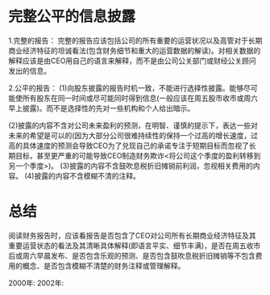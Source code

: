 # 完整公平的信息披露
1.完整的报告：
  完整的报告应该包括公司的所有重要的运营状况以及高管对于长期商业经济特征的坦诚看法(包含财务细节和重大的运营数据的解读)。对相关数据的解释应该是由CEO用自己的语言来解释，而不是由公司公关部门或财经公关顾问发出的信息。   

2.公平的报告：
  (1)向股东披露的报告时机一致，不能进行选择性披露。能够尽可能使所有股东在同一时间或尽可能同时得到信息(一般应该在周五股市收市或周六早上披露)。而不是选择性的先对一些机构和个人给出暗示。

  (2)披露的内容不含对公司未来盈利的预测，在明智、谨慎的提示下，表达一些对未来的希望是可以的(因为大部分公司很难持续性的保持一个过高的增长速度，过高的具体速度的预测会导致CEO为了兑现自己的承诺专注于短期目标而忽视了长期目标，甚至更严重的可能导致CEO制造财务欺诈<将公司这个季度的盈利转移到另一个季度>)。
  (3)披露的内容不含鼓吹息税折旧摊销前利润，忽视相关费用的内容。
  (4)披露的内容不含模糊不清的注释。

# 总结
阅读财务报告时，应该看报告是否包含了CEO对公司所有长期商业经济特征及其重要运营状态的看法及其清晰具体解释(即语言平实、细节丰满)，是否在周五收市后或周六早晨发布、是否包含乐观的预测、是否包含鼓吹息税折旧摊销等不包含费用的概念、是否包含模糊不清楚的财务注释或管理解释。


2000年:
2002年:
